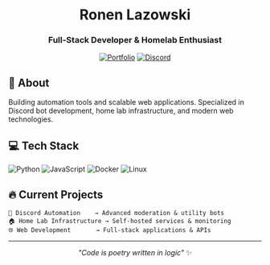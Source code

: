 <div align="center">

# Ronen Lazowski
### Full-Stack Developer & Homelab Enthusiast

[![Portfolio](https://img.shields.io/badge/Portfolio-000000?style=for-the-badge&logo=vercel&logoColor=white)](https://www.ronenlaz.com)
[![Discord](https://img.shields.io/badge/Discord-5865F2?style=for-the-badge&logo=discord&logoColor=white)](https://discord.com/users/1357038796532875406)

</div>

## 🚀 About

Building automation tools and scalable web applications. Specialized in Discord bot development, home lab infrastructure, and modern web technologies.

## 💻 Tech Stack

![Python](https://img.shields.io/badge/Python-3776AB?style=flat-square&logo=python&logoColor=white)
![JavaScript](https://img.shields.io/badge/JavaScript-F7DF1E?style=flat-square&logo=javascript&logoColor=black)
![Docker](https://img.shields.io/badge/Docker-2496ED?style=flat-square&logo=docker&logoColor=white)
![Linux](https://img.shields.io/badge/Linux-FCC624?style=flat-square&logo=linux&logoColor=black)

## 🔥 Current Projects

```
🤖 Discord Automation    → Advanced moderation & utility bots
🏠 Home Lab Infrastructure → Self-hosted services & monitoring  
🌐 Web Development       → Full-stack applications & APIs
```

<div align="center">

---

*"Code is poetry written in logic"* ✨

</div>

